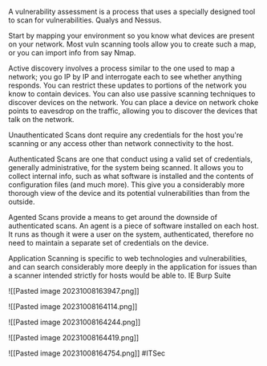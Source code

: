 
A vulnerability assessment is a process that uses a specially designed tool to scan for vulnerabilities. Qualys and Nessus. 

Start by mapping your environment so you know what devices are present on your network. Most vuln scanning tools allow you to create such a map, or you can import info from say Nmap. 

Active discovery involves a process similar to the one used to map a network; you go IP by IP and interrogate each to see whether anything responds. You can restrict these updates to portions of the network you know to contain devices. 
You can also use passive scanning techniques to discover devices on the network. You can place a device on network choke points to eavesdrop on the traffic, allowing you to discover the devices that talk on the network.

Unauthenticated Scans dont require any credentials for the host you're scanning or any access other than network connectivity to the host.

Authenticated Scans are one that conduct using a valid set of credentials, generally administrative, for the system being scanned. It allows you to collect internal info, such as what software is installed and the contents of configuration files (and much more). This give you a considerably more thorough view of the device and its potential vulnerabilities than from the outside. 

Agented Scans provide a means to get around the downside of authenticated scans. An agent is a piece of software installed on each host. It runs as though it were a user on the system, authenticated, therefore no need to maintain a separate set of credentials on the device.

Application Scanning is specific to web technologies and vulnerabilities, and can search considerably more deeply in the application for issues than a scanner intended strictly for hosts would be able to. IE Burp Suite

![[Pasted image 20231008163947.png]]

![[Pasted image 20231008164114.png]]

![[Pasted image 20231008164244.png]]

![[Pasted image 20231008164419.png]]

![[Pasted image 20231008164754.png]]
#ITSec